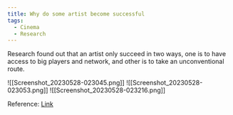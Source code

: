 ```yaml
---
title: Why do some artist become successful
tags:
  - Cinema
  - Research
---
```

Research found out that an artist only succeed in two ways, one is to have access to big players and network, and other is to take an unconventional route.

![[Screenshot_20230528-023045.png]]
![[Screenshot_20230528-023053.png]]
![[Screenshot_20230528-023216.png]]

Reference: [Link](https://youtu.be/RgZ1X4Dok3Y)